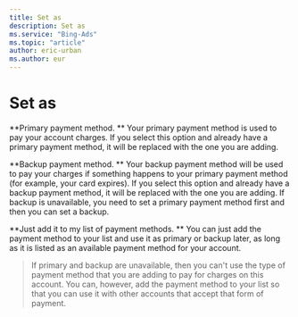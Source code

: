 ```yaml
---
title: Set as
description: Set as
ms.service: "Bing-Ads"
ms.topic: "article"
author: eric-urban
ms.author: eur
---
```


# Set as

**Primary payment method. **        Your primary payment method is used to pay your account charges. If you select this option and already have a primary payment method, it will be replaced with the one you are adding.

**Backup payment method. **       Your backup payment method will be used to pay your charges if something happens to your primary payment method (for example, your card expires). If you select this option and already have a backup payment method, it will be replaced with the one you are adding. If backup is unavailable, you need to set a primary payment method first and then you can set a backup.

**Just add it to my list of payment methods. **       You can just add the payment method to your list and use it as primary or backup later, as long as it is listed as an available payment method for your account.

> If primary and backup are unavailable, then you can't use the type of payment method that you are adding to pay for charges on this account. You can, however, add the payment method to your list so that you can use it with other accounts that accept that form of payment.


